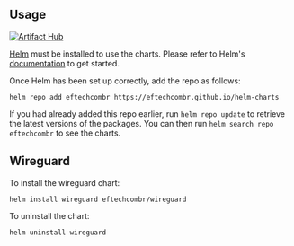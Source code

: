 ## Usage
[![Artifact Hub](https://img.shields.io/endpoint?url=https://artifacthub.io/badge/repository/eftechcombr-wireguard)](https://artifacthub.io/packages/search?repo=eftechcombr-wireguard)

[Helm](https://helm.sh) must be installed to use the charts.  Please refer to
Helm's [documentation](https://helm.sh/docs) to get started.



Once Helm has been set up correctly, add the repo as follows:

    helm repo add eftechcombr https://eftechcombr.github.io/helm-charts

If you had already added this repo earlier, run `helm repo update` to retrieve
the latest versions of the packages.  You can then run `helm search repo
eftechcombr` to see the charts.

## Wireguard

To install the wireguard chart:

    helm install wireguard eftechcombr/wireguard

To uninstall the chart:

    helm uninstall wireguard


